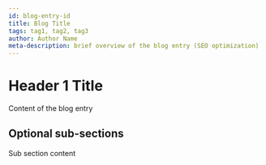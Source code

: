 ```yaml
---
id: blog-entry-id
title: Blog Title
tags: tag1, tag2, tag3
author: Author Name
meta-description: brief overview of the blog entry (SEO optimization)
---
```


# Header 1 Title

Content of the blog entry

## Optional sub-sections

Sub section content
